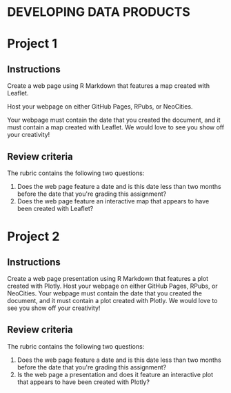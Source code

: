 # DEVELOPING DATA PRODUCTS

# Project 1

## Instructions

Create a web page using R Markdown that features a map created with Leaflet.

Host your webpage on either GitHub Pages, RPubs, or NeoCities.

Your webpage must contain the date that you created the document, and it must contain a map created with Leaflet. We would love to see you show off your creativity!

## Review criteria
The rubric contains the following two questions:

1) Does the web page feature a date and is this date less than two months before the date that you're grading this assignment?
2) Does the web page feature an interactive map that appears to have been created with Leaflet?


# Project 2

## Instructions

Create a web page presentation using R Markdown that features a plot created with Plotly. Host your webpage on either GitHub Pages, RPubs, or NeoCities. Your webpage must contain the date that you created the document, and it must contain a plot created with Plotly. We would love to see you show off your creativity!

## Review criteria
The rubric contains the following two questions:

1) Does the web page feature a date and is this date less than two months before the date that you're grading this assignment?
2) Is the web page a presentation and does it feature an interactive plot that appears to have been created with Plotly?

